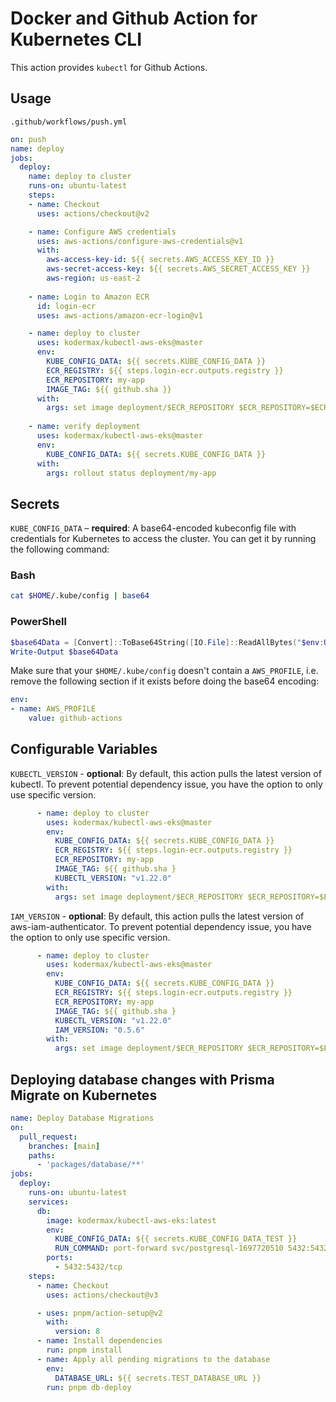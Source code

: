 # Docker and Github Action for Kubernetes CLI

This action provides `kubectl` for Github Actions.

## Usage

`.github/workflows/push.yml`

```yaml
on: push
name: deploy
jobs:
  deploy:
    name: deploy to cluster
    runs-on: ubuntu-latest
    steps:
    - name: Checkout
      uses: actions/checkout@v2

    - name: Configure AWS credentials
      uses: aws-actions/configure-aws-credentials@v1
      with:
        aws-access-key-id: ${{ secrets.AWS_ACCESS_KEY_ID }}
        aws-secret-access-key: ${{ secrets.AWS_SECRET_ACCESS_KEY }}
        aws-region: us-east-2
    
    - name: Login to Amazon ECR
      id: login-ecr
      uses: aws-actions/amazon-ecr-login@v1

    - name: deploy to cluster
      uses: kodermax/kubectl-aws-eks@master
      env:
        KUBE_CONFIG_DATA: ${{ secrets.KUBE_CONFIG_DATA }}
        ECR_REGISTRY: ${{ steps.login-ecr.outputs.registry }}
        ECR_REPOSITORY: my-app
        IMAGE_TAG: ${{ github.sha }}
      with:
        args: set image deployment/$ECR_REPOSITORY $ECR_REPOSITORY=$ECR_REGISTRY/$ECR_REPOSITORY:$IMAGE_TAG
        
    - name: verify deployment
      uses: kodermax/kubectl-aws-eks@master
      env:
        KUBE_CONFIG_DATA: ${{ secrets.KUBE_CONFIG_DATA }}
      with:
        args: rollout status deployment/my-app
```

## Secrets

`KUBE_CONFIG_DATA` – **required**: A base64-encoded kubeconfig file with credentials for Kubernetes to access the cluster. You can get it by running the following command:

### Bash

```bash
cat $HOME/.kube/config | base64
```

### PowerShell

```PowerShell
$base64Data = [Convert]::ToBase64String([IO.File]::ReadAllBytes("$env:USERPROFILE\.kube\config"))
Write-Output $base64Data
```

Make sure that your `$HOME/.kube/config` doesn't contain a `AWS_PROFILE`, i.e. remove the following section if it exists before doing the base64 encoding:

```yaml
env:
- name: AWS_PROFILE
    value: github-actions
```

## Configurable Variables

`KUBECTL_VERSION` - **optional**: By default, this action pulls the latest version of kubectl. To prevent potential dependency issue, you have the option to only use specific version.

```yaml
      - name: deploy to cluster
        uses: kodermax/kubectl-aws-eks@master
        env:
          KUBE_CONFIG_DATA: ${{ secrets.KUBE_CONFIG_DATA }}
          ECR_REGISTRY: ${{ steps.login-ecr.outputs.registry }}
          ECR_REPOSITORY: my-app
          IMAGE_TAG: ${{ github.sha }
          KUBECTL_VERSION: "v1.22.0"
        with:
          args: set image deployment/$ECR_REPOSITORY $ECR_REPOSITORY=$ECR_REGISTRY/$ECR_REPOSITORY:$IMAGE_TAG
```

`IAM_VERSION` - **optional**: By default, this action pulls the latest version of aws-iam-authenticator. To prevent potential dependency issue, you have the option to only use specific version.

```yaml
      - name: deploy to cluster
        uses: kodermax/kubectl-aws-eks@master
        env:
          KUBE_CONFIG_DATA: ${{ secrets.KUBE_CONFIG_DATA }}
          ECR_REGISTRY: ${{ steps.login-ecr.outputs.registry }}
          ECR_REPOSITORY: my-app
          IMAGE_TAG: ${{ github.sha }
          KUBECTL_VERSION: "v1.22.0"
          IAM_VERSION: "0.5.6"
        with:
          args: set image deployment/$ECR_REPOSITORY $ECR_REPOSITORY=$ECR_REGISTRY/$ECR_REPOSITORY:$IMAGE_TAG
```

## Deploying database changes with Prisma Migrate on Kubernetes

```yaml
name: Deploy Database Migrations
on:
  pull_request:
    branches: [main]
    paths:
      - 'packages/database/**'
jobs:
  deploy:
    runs-on: ubuntu-latest
    services:
      db:
        image: kodermax/kubectl-aws-eks:latest
        env:
          KUBE_CONFIG_DATA: ${{ secrets.KUBE_CONFIG_DATA_TEST }}
          RUN_COMMAND: port-forward svc/postgresql-1697720510 5432:5432 --address='0.0.0.0'
        ports:
          - 5432:5432/tcp
    steps:
      - name: Checkout
        uses: actions/checkout@v3

      - uses: pnpm/action-setup@v2
        with:
          version: 8
      - name: Install dependencies
        run: pnpm install
      - name: Apply all pending migrations to the database
        env:
          DATABASE_URL: ${{ secrets.TEST_DATABASE_URL }}
        run: pnpm db-deploy

```
